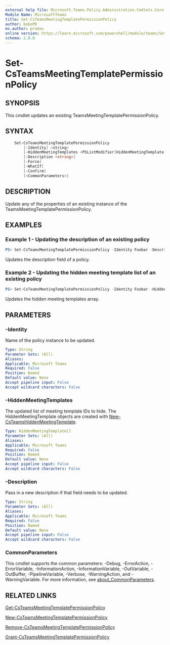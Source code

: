 ```yaml
---
external help file: Microsoft.Teams.Policy.Administration.Cmdlets.Core.dll-Help.xml
Module Name: MicrosoftTeams
title: Set-CsTeamsMeetingTemplatePermissionPolicy
author: boboPD
ms.author: pradas
online version: https://learn.microsoft.com/powershell/module/teams/Set-CsTeamsMeetingTemplatePermissionPolicy
schema: 2.0.0
---
```


# Set-CsTeamsMeetingTemplatePermissionPolicy

## SYNOPSIS
This cmdlet updates an existing TeamsMeetingTemplatePermissionPolicy.

## SYNTAX

```powershell
    Set-CsTeamsMeetingTemplatePermissionPolicy 
        [-Identity] <string> 
        [-HiddenMeetingTemplates <PSListModifier[HiddenMeetingTemplate]>] 
        [-Description <string>]
        [-Force]
        [-WhatIf]
        [-Confirm]
        [<CommonParameters>]
```

## DESCRIPTION

Update any of the properties of an existing instance of the TeamsMeetingTemplatePermissionPolicy.

## EXAMPLES

### Example 1 - Updating the description of an existing policy

```powershell
PS> Set-CsTeamsMeetingTemplatePermissionPolicy -Identity Foobar -Description "updated description"
```

Updates the description field of a policy.

### Example 2 - Updating the hidden meeting template list of an existing policy

```powershell
PS> Set-CsTeamsMeetingTemplatePermissionPolicy -Identity Foobar -HiddenMeetingTemplates @($hiddentemplate_1, $hiddentemplate_2)
```

Updates the hidden meeting templates array.

## PARAMETERS

### -Identity

Name of the policy instance to be updated.

```yaml
Type: String
Parameter Sets: (All)
Aliases:
Applicable: Microsoft Teams
Required: False
Position: Named
Default value: None
Accept pipeline input: False
Accept wildcard characters: False
```

### -HiddenMeetingTemplates

The updated list of meeting template IDs to hide.
The HiddenMeetingTemplate objects are created with [New-CsTeamsHiddenMeetingTemplate](New-CsTeamsHiddenMeetingTemplate.yml).

```yaml
Type: HiddenMeetingTemplate[]
Parameter Sets: (All)
Aliases:
Applicable: Microsoft Teams
Required: False
Position: Named
Default value: None
Accept pipeline input: False
Accept wildcard characters: False
```

### -Description

Pass in a new description if that field needs to be updated.

```yaml
Type: String
Parameter Sets: (All)
Aliases:
Applicable: Microsoft Teams
Required: False
Position: Named
Default value: None
Accept pipeline input: False
Accept wildcard characters: False
```

### CommonParameters
This cmdlet supports the common parameters: -Debug, -ErrorAction, -ErrorVariable, -InformationAction, -InformationVariable, -OutVariable, -OutBuffer, -PipelineVariable, -Verbose, -WarningAction, and -WarningVariable. For more information, see [about_CommonParameters](https://go.microsoft.com/fwlink/?LinkID=113216).

## RELATED LINKS
[Get-CsTeamsMeetingTemplatePermissionPolicy](Get-CsTeamsMeetingTemplatePermissionPolicy.yml)

[New-CsTeamsMeetingTemplatePermissionPolicy](New-CsTeamsMeetingTemplatePermissionPolicy.yml)

[Remove-CsTeamsMeetingTemplatePermissionPolicy](Remove-CsTeamsMeetingTemplatePermissionPolicy.yml)

[Grant-CsTeamsMeetingTemplatePermissionPolicy](Grant-CsTeamsMeetingTemplatePermissionPolicy.yml)